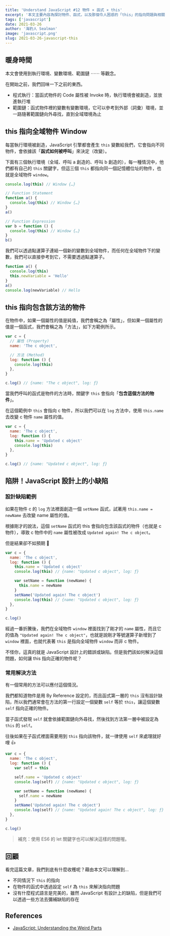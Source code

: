 ```yaml
---
title: 'Understand JavaScript #12 物件 × 函式 × this'
excerpt: '本文主要內容為探討物件、函式，以及那個令人困惑的「this」的指向問題與相關知識。'
tags: ['javascript']
date: 2021-03-26
author: '海豹人 Sealman'
image: 'javascript.png'
slug: 2021-03-26-javascript-this
---
```


## 暖身時間

本文會使用到執行環境、變數環境、範圍鏈 ⋯⋯ 等觀念。

在開始之前，我們回味一下之前的東西。

- 程式執行：當函式物件的 Code 屬性被 Invoke 時，執行環境會被創造，並放進執行堆
- 範圍鏈：函式物件裡的變數有變數環境，它可以參考到外部（詞彙）環境，並一路隨著範圍鏈向外尋找，直到全域環境為止

## this 指向全域物件 Window

每當執行環境被創造，JavaScript 引擎都會產生 `this` 變數給我們，它會指向不同物件，會依據該「**函式如何被呼叫**」來決定（改變）。

下面有三個執行環境（全域、呼叫 a 創造的、呼叫 b 創造的），每一種情況中，他們都有自己的 `this` 關鍵字，但這三個 `this` 都指向同一個記憶體位址的物件，也就是全域物件 `window`。

```javascript
console.log(this) // Window {…}

// Function Statement
function a() {
  console.log(this) // Window {…}
}
a()

// Function Expression
var b = function () {
  console.log(this) // Window {…}
}
b()
```

我們可以透過點運算子連結一個新的變數到全域物件，而任何在全域物件下的變數，我們可以直接參考到它，不需要透過點運算子。

```javascript
function a() {
  console.log(this)
  this.newVariable = 'Hello'
}
a()
console.log(newVariable) // Hello
```

## this 指向包含該方法的物件

在物件中，如果一個屬性的值是純值，我們會稱之為「屬性」，但如果一個屬性的值是一個函式，我們會稱之為「方法」，如下方範例所示。

```javascript
var c = {
  // 屬性 (Property)
  name: 'The c object',

  // 方法 (Method)
  log: function () {
    console.log(this)
  },
}

c.log() // {name: "The c object", log: ƒ}
```

當我們呼叫的函式是物件的方法時，關鍵字 `this` 會指向「**包含這個方法的物件**」。

在這個範例中 `this` 會指向 c 物件，所以我們可以在 `log` 方法中，使用 `this.name` 去改變 c 物件 `name` 屬性的值。

```javascript
var c = {
  name: 'The c object',
  log: function () {
    this.name = 'Updated c object'
    console.log(this)
  },
}

c.log() // {name: "Updated c object", log: ƒ}
```

## 陷阱！JavaScript 設計上的小缺陷

### 設計缺陷範例

如果在物件 c 的 `log` 方法裡面創造一個 `setName` 函式，試著用 `this.name = newName` 去改變 name 屬性的值。

根據剛才的說法，這個 `setName` 函式的 this 會指向包含該函式的物件（也就是 c 物件），導致 c 物件中的 `name` 屬性被改成 `Updated again! The c object`。

但是結果卻不如預期 🤔

```javascript
var c = {
  name: 'The c object',
  log: function () {
    this.name = 'Updated c object'
    console.log(this) // {name: "Updated c object", log: ƒ}

    var setName = function (newName) {
      this.name = newName
    }
    setName('Updated again! The c object')
    console.log(this) // {name: "Updated c object", log: ƒ}
  },
}

c.log()
```

經過一番折騰後，我們在全域物件 `window` 裡面找到了剛才的 `name` 屬性，而且它的值為 `"Updated again! The c object"`，也就是說剛才等號運算子新增到了 `window` 裡面，也就代表著 `this` 是指向全域物件 `window` 而非 c 物件。

不怪你，這真的就是 JavaScript 設計上的錯誤或缺陷。但是我們該如何解決這個問題，如何讓 this 指向正確的物件呢？

### 常用解決方法

有一個常用的方法可以應付這個情況。

我們都知道物件是用 By Reference 設定的，而且函式第一層的 `this` 沒有設計缺陷，所以我們通常會在方法的第一行設定一個變數 `self` 等於 `this`，讓這個變數 `self` 指向正確的物件。

當子函式發現 `self` 就會依據範圍鏈向外尋找，然後找到方法第一層中被設定為 `this` 的 `self`。

往後如果在子函式裡面需要用到 `this` 指向該物件，就一律使用 `self` 來處理就好哩 👍

```javascript
var c = {
  name: 'The c object',
  log: function () {
    var self = this

    self.name = 'Updated c object'
    console.log(self) // {name: "Updated c object", log: ƒ}

    var setName = function (newName) {
      self.name = newName
    }
    setName('Updated again! The c object')
    console.log(self) // {name: "Updated again! The c object", log: ƒ}
  },
}

c.log()
```

> 補充：使用 ES6 的 let 關鍵字也可以解決這樣的問題喔。

## 回顧

看完這篇文章，我們到底有什麼收穫呢？藉由本文可以理解到…

- 不同情況下 `this` 的指向
- 在物件的函式中透過設定 `self` 為 `this` 來解決指向問題
- 沒有什麼程式語言是完美的，雖然 JavaScript 有設計上的缺陷，但是我們可以透過一些方法去彌補缺陷的存在

## References

- [JavaScript: Understanding the Weird Parts](https://www.udemy.com/course/understand-javascript/)
